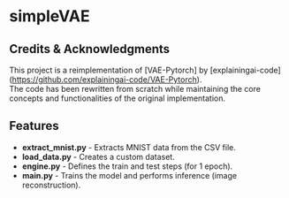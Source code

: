 # simpleVAE

## Credits & Acknowledgments  
This project is a reimplementation of [VAE-Pytorch] by [explainingai-code] (https://github.com/explainingai-code/VAE-Pytorch).  
The code has been rewritten from scratch while maintaining the core concepts and functionalities of the original implementation.  

## Features  
- **extract_mnist.py** - Extracts MNIST data from the CSV file.  
- **load_data.py** - Creates a custom dataset.  
- **engine.py** - Defines the train and test steps (for 1 epoch).  
- **main.py** - Trains the model and performs inference (image reconstruction).  
